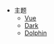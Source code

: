 <!-- markdownlint-disable MD041 -->
<!-- markdownlint-disable MD033 -->

- 主题
  - <a data-theme="vue" href="javascript:void(0)" onclick="changeTheme('vue')">Vue</a>
  - <a data-theme="dark" href="javascript:void(0)" onclick="changeTheme('dark')">Dark</a>
  - <a data-theme="dolphin" href="javascript:void(0)" onclick="changeTheme('dolphin')">Dolphin</a>

<!-- markdownlint-enable MD041 -->
<!-- markdownlint-enable MD033 -->

